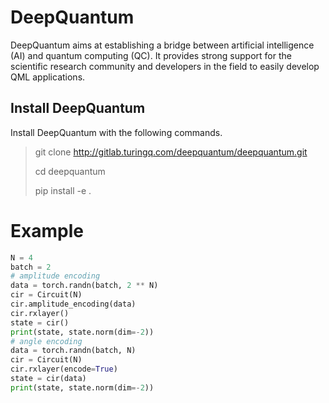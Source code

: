 # DeepQuantum

DeepQuantum aims at establishing a bridge between artificial intelligence (AI) and quantum computing (QC). It provides strong support for the scientific research community and developers in the field to easily develop QML applications.

## Install DeepQuantum

Install DeepQuantum with the following commands.

> git clone http://gitlab.turingq.com/deepquantum/deepquantum.git
>
> cd deepquantum
>
> pip install -e .

# Example

```python
N = 4
batch = 2
# amplitude encoding
data = torch.randn(batch, 2 ** N)
cir = Circuit(N)
cir.amplitude_encoding(data)
cir.rxlayer()
state = cir()
print(state, state.norm(dim=-2))
# angle encoding
data = torch.randn(batch, N)
cir = Circuit(N)
cir.rxlayer(encode=True)
state = cir(data)
print(state, state.norm(dim=-2))
```

